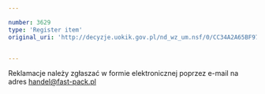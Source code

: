 ```yaml
---

number: 3629
type: 'Register item'
original_uri: 'http://decyzje.uokik.gov.pl/nd_wz_um.nsf/0/CC34A2A65BF97512C1257A61002F1E9D?OpenDocument'


---
```


Reklamacje należy zgłaszać w formie elektronicznej poprzez e-mail na adres handel@fast-pack.pl
